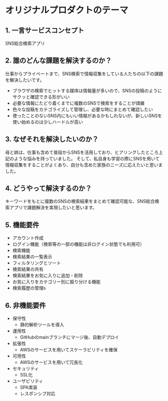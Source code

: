 # オリジナルプロダクトのテーマ

## 1. 一言サービスコンセプト
SNS総合検索アプリ

## 2. 誰のどんな課題を解決するのか？
  仕事からプライベートまで、SNS検索で情報収集をしている人たちの以下の課題を解決したいです。
  - ブラウザの検索でヒットする媒体は情報量が多いので、SNSの投稿のようにサクッと確認できる形がいい
  - 必要な情報にたどり着くまでに複数のSNSで検索をすることが煩雑
  - 色々な投稿をカテゴライズして管理し、必要な時にまとめて確認したい
  - 使ったことのないSNS内にもいい情報があるかもしれないが、新しいSNSを使い始めるのは少しハードルが高い

## 3. なぜそれを解決したいのか？
  母と姉は、仕事も含めて普段からSNSを活用しており、ヒアリングしたところ上記のような悩みを持っていました。
  そして、私自身も学習の際にSNSを用いて情報収集をすることがよくあり、自分も含めた家族のニーズに応えたいと思いました。

## 4. どうやって解決するのか？
  キーワードをもとに複数のSNSの検索結果をまとめて確認可能な、SNS総合検索アプリで課題解決を実現したいと思います。

## 5. 機能要件
  - アカウント作成
  - ログイン機能（検索等の一部の機能は非ログイン状態でも利用可）
  - 検索機能
  - 検索結果の一覧表示
  - フィルタリングとソート
  - 検索結果の共有
  - 検索結果をお気に入りに追加・削除
  - お気に入りをカテゴリー別に振り分ける機能
  - 検索履歴の管理s

## 6. 非機能要件
  - 保守性
    - 静的解析ツールを導入
  - 運用性
    - GitHubのmainブランチにマージ後、自動デプロイ
  - 拡張性
    - AWSのサービスを用いてスケーラビリティを確保
  - 可用性
    - AWSのサービスを用いて冗長化
  - セキュリティ
    - SSL化
  - ユーザビリティ
    - SPA実装
    - レスポンシブ対応
